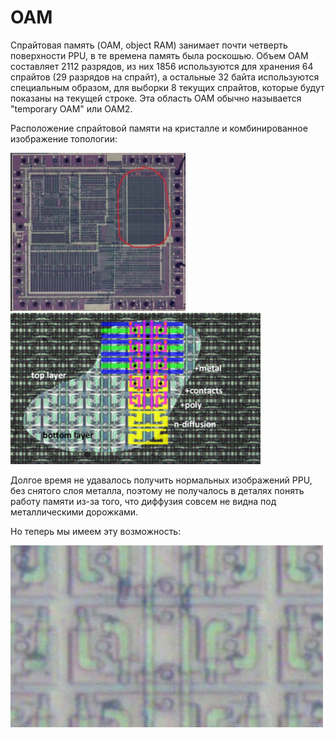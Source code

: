# OAM

Спрайтовая память (OAM, object RAM) занимает почти четверть поверхности PPU, в те времена память была роскошью. Объем OAM составляет 2112 разрядов, из них 1856 используются для хранения 64 спрайтов (29 разрядов на спрайт), а остальные 32 байта используются специальным образом, для выборки 8 текущих спрайтов, которые будут показаны на текущей строке. Эта область OAM обычно называется "temporary OAM" или OAM2.

Расположение спрайтовой памяти на кристалле и комбинированное изображение топологии:

<img src="/BreakingNESWiki/imgstore/ppu_oam_preview.jpg" width="280px"> <img src="/BreakingNESWiki/imgstore/ppu_oam_closeup.jpg" width="400px">

Долгое время не удавалось получить нормальных изображений PPU, без снятого слоя металла, поэтому не получалось в деталях понять работу памяти из-за того, что диффузия совсем не видна под металлическими дорожками.

Но теперь мы имеем эту возможность:

<img src="/BreakingNESWiki/imgstore/ppu_oam_diffusion.jpg" width="500px">
